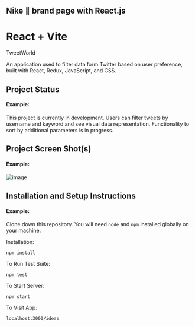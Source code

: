 ## Nike 🥷 brand page with React.js
# React + Vite 
TweetWorld 

An application used to filter data form Twitter based on user preference, built with React, Redux, JavaScript, and CSS.

## Project Status

#### Example:

This project is currently in development. Users can filter tweets by username and keyword and see visual data representation. Functionality to sort by additional parameters is in progress.

## Project Screen Shot(s)

#### Example:   

![image](https://github.com/dipakpatil5050/Nike-brand-Project/assets/92545685/0e660bfa-2950-44c1-985f-59075518b4a5)




## Installation and Setup Instructions

#### Example:  

Clone down this repository. You will need `node` and `npm` installed globally on your machine.  

Installation:

`npm install`  

To Run Test Suite:  

`npm test`  

To Start Server:

`npm start`  

To Visit App:

`localhost:3000/ideas`  
